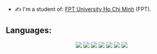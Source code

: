 
<!--
**huutai1010/huutai1010** is a ✨ _special_ ✨ repository because its `README.md` (this file) appears on your GitHub profile.

Here are some ideas to get you started:

- 🔭 I’m currently working on ...
- 🌱 I’m currently learning ...
- 👯 I’m looking to collaborate on ...
- 🤔 I’m looking for help with ...
- 💬 Ask me about ...
- 📫 How to reach me: ...
- 😄 Pronouns: ...
- ⚡ Fun fact: ...
-->


<!--<h1 align="center">I'm Huu Tai</h1>-->
<!--<h3 align="center">Hello world </h3>-->

- ✍ I'm a student of: [FPT University Ho Chi Minh](https://hcmuni.fpt.edu.vn) (FPT).


## Languages:
<p align="center">
  <img src="https://img.icons8.com/color/48/000000/html-5--v2.png"/>
  <img src="https://img.icons8.com/color/48/000000/css3.png"/>
  <img src="https://img.icons8.com/color/48/000000/javascript.png"/>
  <img src="https://img.icons8.com/color/48/000000/c-sharp-logo.png"/>
  <img src="https://img.icons8.com/color/48/000000/swift.png"/>
  <img src="https://img.icons8.com/color/48/000000/java.png"/>
  <img src="https://img.icons8.com/color/48/000000/dart.png"/>
</p>


   

